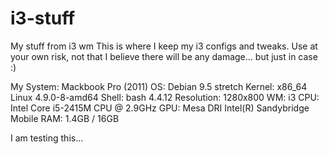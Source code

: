 # i3-stuff
My stuff from i3 wm
This is where I keep my i3 configs and tweaks. Use at your own risk, not that I believe there will be any damage... but just in case :)

My System: Mackbook Pro (2011)
OS: Debian 9.5 stretch
Kernel: x86_64 Linux 4.9.0-8-amd64
Shell: bash 4.4.12
Resolution: 1280x800
WM: i3
CPU: Intel Core i5-2415M CPU @ 2.9GHz
GPU: Mesa DRI Intel(R) Sandybridge Mobile 
RAM: 1.4GB / 16GB

<div id=new>I am testing this...</div>
